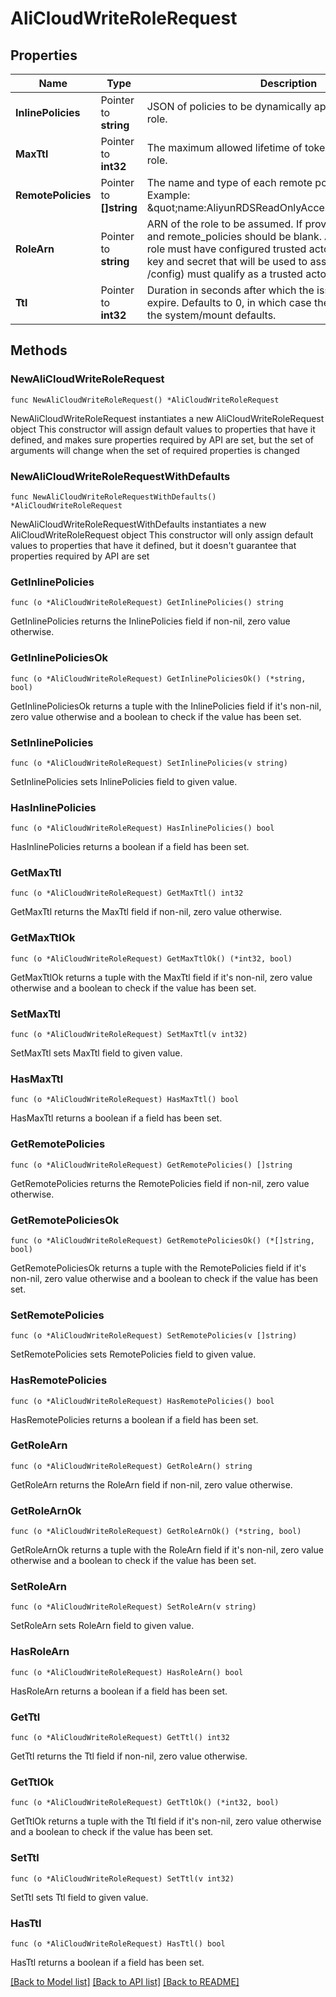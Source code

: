 # AliCloudWriteRoleRequest


## Properties

Name | Type | Description | Notes
------------ | ------------- | ------------- | -------------
**InlinePolicies** | Pointer to **string** | JSON of policies to be dynamically applied to users of this role. | [optional] 
**MaxTtl** | Pointer to **int32** | The maximum allowed lifetime of tokens issued using this role. | [optional] 
**RemotePolicies** | Pointer to **[]string** | The name and type of each remote policy to be applied. Example: \&quot;name:AliyunRDSReadOnlyAccess,type:System\&quot;. | [optional] 
**RoleArn** | Pointer to **string** | ARN of the role to be assumed. If provided, inline_policies and remote_policies should be blank. At creation time, this role must have configured trusted actors, and the access key and secret that will be used to assume the role (in /config) must qualify as a trusted actor. | [optional] 
**Ttl** | Pointer to **int32** | Duration in seconds after which the issued token should expire. Defaults to 0, in which case the value will fallback to the system/mount defaults. | [optional] 



## Methods


### NewAliCloudWriteRoleRequest

`func NewAliCloudWriteRoleRequest() *AliCloudWriteRoleRequest`

NewAliCloudWriteRoleRequest instantiates a new AliCloudWriteRoleRequest object
This constructor will assign default values to properties that have it defined,
and makes sure properties required by API are set, but the set of arguments
will change when the set of required properties is changed

### NewAliCloudWriteRoleRequestWithDefaults

`func NewAliCloudWriteRoleRequestWithDefaults() *AliCloudWriteRoleRequest`

NewAliCloudWriteRoleRequestWithDefaults instantiates a new AliCloudWriteRoleRequest object
This constructor will only assign default values to properties that have it defined,
but it doesn't guarantee that properties required by API are set


### GetInlinePolicies

`func (o *AliCloudWriteRoleRequest) GetInlinePolicies() string`

GetInlinePolicies returns the InlinePolicies field if non-nil, zero value otherwise.

### GetInlinePoliciesOk

`func (o *AliCloudWriteRoleRequest) GetInlinePoliciesOk() (*string, bool)`

GetInlinePoliciesOk returns a tuple with the InlinePolicies field if it's non-nil, zero value otherwise
and a boolean to check if the value has been set.

### SetInlinePolicies

`func (o *AliCloudWriteRoleRequest) SetInlinePolicies(v string)`

SetInlinePolicies sets InlinePolicies field to given value.


### HasInlinePolicies

`func (o *AliCloudWriteRoleRequest) HasInlinePolicies() bool`

HasInlinePolicies returns a boolean if a field has been set.




### GetMaxTtl

`func (o *AliCloudWriteRoleRequest) GetMaxTtl() int32`

GetMaxTtl returns the MaxTtl field if non-nil, zero value otherwise.

### GetMaxTtlOk

`func (o *AliCloudWriteRoleRequest) GetMaxTtlOk() (*int32, bool)`

GetMaxTtlOk returns a tuple with the MaxTtl field if it's non-nil, zero value otherwise
and a boolean to check if the value has been set.

### SetMaxTtl

`func (o *AliCloudWriteRoleRequest) SetMaxTtl(v int32)`

SetMaxTtl sets MaxTtl field to given value.


### HasMaxTtl

`func (o *AliCloudWriteRoleRequest) HasMaxTtl() bool`

HasMaxTtl returns a boolean if a field has been set.




### GetRemotePolicies

`func (o *AliCloudWriteRoleRequest) GetRemotePolicies() []string`

GetRemotePolicies returns the RemotePolicies field if non-nil, zero value otherwise.

### GetRemotePoliciesOk

`func (o *AliCloudWriteRoleRequest) GetRemotePoliciesOk() (*[]string, bool)`

GetRemotePoliciesOk returns a tuple with the RemotePolicies field if it's non-nil, zero value otherwise
and a boolean to check if the value has been set.

### SetRemotePolicies

`func (o *AliCloudWriteRoleRequest) SetRemotePolicies(v []string)`

SetRemotePolicies sets RemotePolicies field to given value.


### HasRemotePolicies

`func (o *AliCloudWriteRoleRequest) HasRemotePolicies() bool`

HasRemotePolicies returns a boolean if a field has been set.




### GetRoleArn

`func (o *AliCloudWriteRoleRequest) GetRoleArn() string`

GetRoleArn returns the RoleArn field if non-nil, zero value otherwise.

### GetRoleArnOk

`func (o *AliCloudWriteRoleRequest) GetRoleArnOk() (*string, bool)`

GetRoleArnOk returns a tuple with the RoleArn field if it's non-nil, zero value otherwise
and a boolean to check if the value has been set.

### SetRoleArn

`func (o *AliCloudWriteRoleRequest) SetRoleArn(v string)`

SetRoleArn sets RoleArn field to given value.


### HasRoleArn

`func (o *AliCloudWriteRoleRequest) HasRoleArn() bool`

HasRoleArn returns a boolean if a field has been set.




### GetTtl

`func (o *AliCloudWriteRoleRequest) GetTtl() int32`

GetTtl returns the Ttl field if non-nil, zero value otherwise.

### GetTtlOk

`func (o *AliCloudWriteRoleRequest) GetTtlOk() (*int32, bool)`

GetTtlOk returns a tuple with the Ttl field if it's non-nil, zero value otherwise
and a boolean to check if the value has been set.

### SetTtl

`func (o *AliCloudWriteRoleRequest) SetTtl(v int32)`

SetTtl sets Ttl field to given value.


### HasTtl

`func (o *AliCloudWriteRoleRequest) HasTtl() bool`

HasTtl returns a boolean if a field has been set.









[[Back to Model list]](../README.md#documentation-for-models) [[Back to API list]](../README.md#documentation-for-api-endpoints) [[Back to README]](../README.md)


